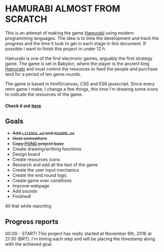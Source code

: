 # HAMURABI ALMOST FROM SCRATCH
This is an attempt of making the game [Hamurabi](https://en.wikipedia.org/wiki/Hamurabi) using modern programming languages. The idea is to time the development and track the progress and the time it took to get in each stage in this document. If possible I want to finish this project in under 12 h.

Hamurabi is one of the first electronic games, arguably the first strategy game.
The game is set in Babylon, where the player is the ancient king [Hamurabi](https://en.wikipedia.org/wiki/Hammurabi) and must control the resources to feed the people and purchase land for a period of ten game rounds.

The game is based in html5/canvas, CSS and ES6 javascript. Since every retro game I make, I change a few things, this time I'm drawing some icons to indicate the resources of the game.

#### Check it out [here](https://armlessjohn404.github.io/hamurabi-almost-from-scratch/)

## Goals
* ~~Add `LICENSE.md` and `README.md`~~
* ~~Host somewhere~~
* ~~Copy [PONG](https://armlessjohn404.github.io/pong-almost-from-scratch/) project base~~
* Create drawing/writting functions
* Design board
* Create resources icons
* Research and add all the text of the game
* Create the user input mechanics
* Create the end round logic
* Create game over conditions
* Improve webpage
* Add sounds
* Finished!

All that while reporting

## Progress reports
00:00 - START! This project has really started at November 6th, 2016 at 21:30 (BRT). I'm timing each step and will be placing the timestamp along with the achieved goal.

